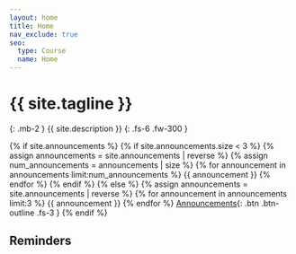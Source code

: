 ```yaml
---
layout: home
title: Home
nav_exclude: true
seo:
  type: Course
  name: Home
---
```


# {{ site.tagline }}
{: .mb-2 }
{{ site.description }}
{: .fs-6 .fw-300 }

{% if site.announcements %}
    {% if site.announcements.size < 3 %}
    {% assign announcements = site.announcements | reverse %}
    {% assign num_announcements = announcements | size %}
    {% for announcement in announcements limit:num_announcements %}
    {{ announcement }}
    {% endfor %}
    {% endif %}
    {% else %}
    {% assign announcements = site.announcements | reverse %}
    {% for announcement in announcements limit:3 %}
    {{ announcement }}
    {% endfor %}
[Announcements](announcements.md){: .btn .btn-outline .fs-3 }
{% endif %}

## Reminders

